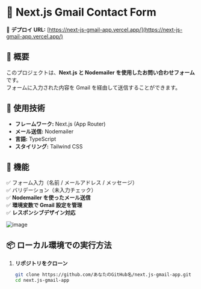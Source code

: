 # 📩 Next.js Gmail Contact Form

🚀 **デプロイ URL:** [https://next-js-gmail-app.vercel.app/](https://next-js-gmail-app.vercel.app/)

## 📝 概要
このプロジェクトは、**Next.js と Nodemailer を使用したお問い合わせフォーム** です。  
フォームに入力された内容を Gmail を経由して送信することができます。

## 🔧 使用技術
- **フレームワーク:** Next.js (App Router)
- **メール送信:** Nodemailer
- **言語:** TypeScript
- **スタイリング:** Tailwind CSS

## 📌 機能
✅ フォーム入力（名前 / メールアドレス / メッセージ）  
✅ バリデーション（未入力チェック）  
✅ **Nodemailer を使ったメール送信**  
✅ **環境変数で Gmail 設定を管理**  
✅ **レスポンシブデザイン対応**  

![image](https://github.com/user-attachments/assets/862d3f1b-9f25-409d-99a7-acb8b6f9e68c)


## 📦 ローカル環境での実行方法
1. **リポジトリをクローン**
   ```sh
   git clone https://github.com/あなたのGitHub名/next.js-gmail-app.git
   cd next.js-gmail-app
